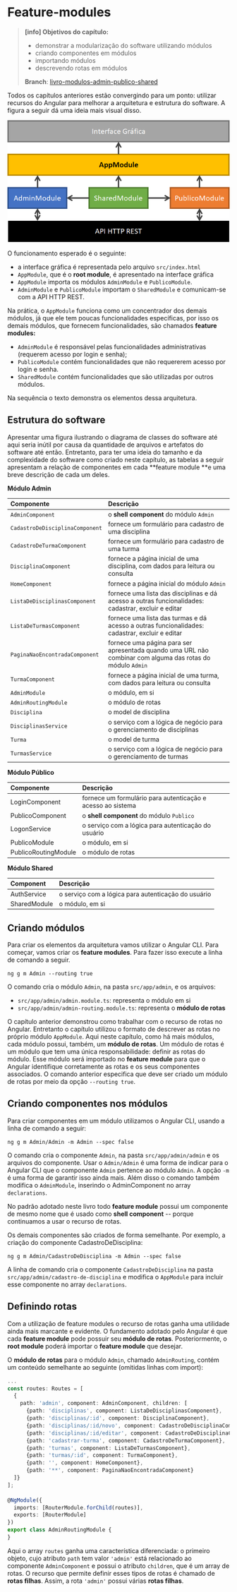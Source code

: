 # Feature-modules

> **\[info\] Objetivos do capítulo:**
>
> * demonstrar a modularização do software utilizando módulos
> * criando componentes em módulos
> * importando módulos
> * descrevendo rotas em módulos
>
> **Branch**: [livro-modulos-admin-publico-shared](https://github.com/jacksongomesbr/angular-escola/tree/livro-modulos-admin-publico-shared)

Todos os capítulos anteriores estão convergindo para um ponto: utilizar recursos do Angular para melhorar a arquitetura e estrutura do software. A figura a seguir dá uma ideia mais visual disso.

![Arquitetura do software demonstrando interações entre módulos e API](/assets/software-arquitetura-modulos-api.png)

O funcionamento esperado é o seguinte:

* a interface gráfica é representada pelo arquivo `src/index.html`
* `AppModule`, que é o **root module**, é apresentado na interface gráfica 
* `AppModule` importa os módulos `AdminModule` e `PublicoModule`. 
* `AdminModule` e `PublicoModule` importam o `SharedModule` e comunicam-se com a API HTTP REST.

Na prática, o `AppModule` funciona como um concentrador dos demais módulos, já que ele tem poucas funcionalidades específicas, por isso os demais módulos, que fornecem funcionalidades, são chamados **feature modules:**

* `AdminModule` é responsável pelas funcionalidades administrativas \(requerem acesso por login e senha\); 
* `PublicoModule` contém funcionalidades que não requererem acesso por login e senha. 
* `SharedModule` contém funcionalidades que são utilizadas por outros módulos.

Na sequência o texto demonstra os elementos dessa arquitetura.

## Estrutura do software

Apresentar uma figura ilustrando o diagrama de classes do software até aqui seria inútil por causa da quantidade de arquivos e artefatos do software até então. Entretanto, para ter uma ideia do tamanho e da complexidade do software como criado neste capítulo, as tabelas a seguir apresentam a relação de componentes em cada **feature module **e uma breve descrição de cada um deles.

**Módulo Admin**

| Componente | Descrição |
| :--- | :--- |
| `AdminComponent` | o **shell component** do módulo `Admin` |
| `CadastroDeDisciplinaComponent` | fornece um formulário para cadastro de uma disciplina |
| `CadastroDeTurmaComponent` | fornece um formulário para cadastro de uma turma |
| `DisciplinaComponent` | fornece a página inicial de uma disciplina, com dados para leitura ou consulta |
| `HomeComponent` | fornece a página inicial do módulo `Admin` |
| `ListaDeDisciplinasComponent` | fornece uma lista das disciplinas e dá acesso a outras funcionalidades: cadastrar, excluir e editar |
| `ListaDeTurmasComponent` | fornece uma lista das turmas e dá acesso a outras funcionalidades: cadastrar, excluir e editar |
| `PaginaNaoEncontradaComponent` | fornece uma página para ser apresentada quando uma URL não combinar com alguma das rotas do módulo `Admin` |
| `TurmaComponent` | fornece a página inicial de uma turma, com dados para leitura ou consulta |
| `AdminModule` | o módulo, em si |
| `AdminRoutingModule` | o módulo de rotas |
| `Disciplina` | o model de disciplina |
| `DisciplinasService` | o serviço com a lógica de negócio para o gerenciamento de disciplinas |
| `Turma` | o model de turma |
| `TurmasService` | o serviço com a lógica de negócio para o gerenciamento de turmas |

**Módulo Público**

| Componente | Descrição |
| :--- | :--- |
| LoginComponent | fornece um formulário para autenticação e acesso ao sistema |
| PublicoComponent | o **shell component** do módulo `Publico` |
| LogonService | o serviço com a lógica para autenticação do usuário |
| PublicoModule | o módulo, em si |
| PublicoRoutingModule | o módulo de rotas |

**Módulo Shared**

| Component | Descrição |
| :--- | :--- |
| AuthService | o serviço com a lógica para autenticação do usuário |
| SharedModule | o módulo, em si |

## Criando módulos

Para criar os elementos da arquitetura vamos utilizar o Angular CLI. Para começar, vamos criar os **feature modules**. Para fazer isso execute a linha de comando a seguir.

```
ng g m Admin --routing true
```

O comando cria o módulo `Admin`, na pasta `src/app/admin`, e os arquivos:

* `src/app/admin/admin.module.ts`: representa o módulo em si
* `src/app/admin/admin-routing.module.ts`: representa o **módulo de rotas**

O capítulo anterior demonstrou como trabalhar com o recurso de rotas no Angular. Entretanto o capítulo utilizou o formato de descrever as rotas no próprio módulo `AppModule`. Aqui neste capítulo, como há mais módulos, cada módulo possui, também, um **módulo de rotas**. Um módulo de rotas é um módulo que tem uma única responsabilidade: definir as rotas do módulo. Esse módulo será importado no **feature module** para que o Angular identifique corretamente as rotas e os seus componentes associados. O comando anterior especifica que deve ser criado um módulo de rotas por meio da opção `--routing true`.

## Criando componentes nos módulos

Para criar componentes em um módulo utilizamos o Angular CLI, usando a linha de comando a seguir:

```
ng g m Admin/Admin -m Admin --spec false
```

O comando cria o componente `Admin`, na pasta `src/app/admin/admin` e os arquivos do componente. Usar o `Admin/Admin` é uma forma de indicar para o Angular CLI que o componente `Admin` pertence ao módulo `Admin`. A opção `-m` é uma forma de garantir isso ainda mais. Além disso o comando também modifica o `AdminModule`, inserindo o AdminComponent no array `declarations`.

No padrão adotado neste livro todo **feature module** possui um componente de mesmo nome que é usado como **shell component** -- porque continuamos a usar o recurso de rotas.

Os demais componentes são criados de forma semelhante. Por exemplo, a criação do componente CadastroDeDisciplina:

```
ng g m Admin/CadastroDeDisciplina -m Admin --spec false
```

A linha de comando cria o componente `CadastroDeDisciplina` na pasta `src/app/admin/cadastro-de-disciplina` e modifica o `AppModule` para incluir esse componente no array `declarations`.

## Definindo rotas

Com a utilização de feature modules o recurso de rotas ganha uma utilidade ainda mais marcante e evidente. O fundamento adotado pelo Angular é que cada **feature module** pode possuir seu **módulo de rotas**. Posteriormente, o **root module** poderá importar o **feature module** que desejar.

O **módulo de rotas** para o módulo `Admin`, chamado `AdminRouting`, contém um conteúdo semelhante ao seguinte \(omitidas linhas com import\):

```typescript
...
const routes: Routes = [
  {
    path: 'admin', component: AdminComponent, children: [
      {path: 'disciplinas', component: ListaDeDisciplinasComponent},
      {path: 'disciplinas/:id', component: DisciplinaComponent},
      {path: 'disciplinas/:id/novo', component: CadastroDeDisciplinaComponent},
      {path: 'disciplinas/:id/editar', component: CadastroDeDisciplinaComponent},
      {path: 'cadastrar-turma', component: CadastroDeTurmaComponent},
      {path: 'turmas', component: ListaDeTurmasComponent},
      {path: 'turmas/:id', component: TurmaComponent},
      {path: '', component: HomeComponent},
      {path: '**', component: PaginaNaoEncontradaComponent}
  ]}
];

@NgModule({
  imports: [RouterModule.forChild(routes)],
  exports: [RouterModule]
})
export class AdminRoutingModule {
}
```

Aqui o array `routes` ganha uma característica diferenciada: o primeiro objeto, cujo atributo `path` tem valor `'admin'` está relacionado ao componente `AdminComponent` e possui o atributo `children`, que é um array de rotas. O recurso que permite definir esses tipos de rotas é chamado de **rotas filhas**. Assim, a rota `'admin'` possui várias **rotas filhas**. 

